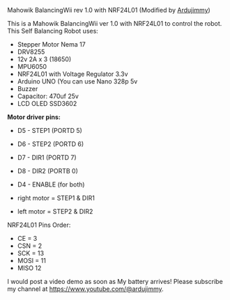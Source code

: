 

Mahowik BalancingWii rev 1.0 with NRF24L01 (Modified by <a href="https://www.youtube.com/@ardujimmy" target="_blank">Ardujimmy</a>)


This is a Mahowik BalancingWii ver 1.0 with NRF24L01 to control the robot. This Self Balancing Robot uses:

<ul>
 <li>Stepper Motor Nema 17</li>
 <li>DRV8255</li>
 <li>12v 2A x 3 (18650)</li>
 <li>MPU6050</li>
 <li>NRF24L01 with Voltage Regulator 3.3v</li>
 <li>Arduino UNO (You can use Nano 328p 5v</li>
 <li>Buzzer</li>
 <li>Capacitor: 470uf 25v</li>
 <li>LCD OLED SSD3602</li>
</ul>


<b>Motor driver pins:</b>
- D5 - STEP1 (PORTD 5)
- D6 - STEP2 (PORTD 6)
- D7 - DIR1 (PORTD 7)
- D8 - DIR2 (PORTB 0)
- D4 - ENABLE (for both)

- right motor = STEP1 & DIR1
- left motor  = STEP2 & DIR2

NRF24L01 Pins Order:
- CE = 3
- CSN = 2
- SCK = 13
- MOSI = 11
- MISO 12

I would post a video demo as soon as My battery arrives!
Please subscribe my channel at https://www.youtube.com/@ardujimmy.

